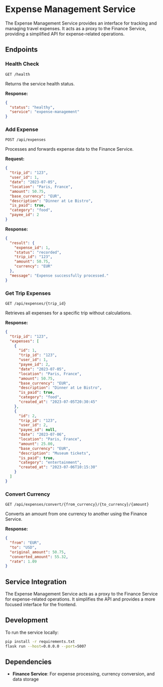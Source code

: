 # Expense Management Service

The Expense Management Service provides an interface for tracking and managing travel expenses. It acts as a proxy to the Finance Service, providing a simplified API for expense-related operations.

## Endpoints

### Health Check

```
GET /health
```

Returns the service health status.

**Response:**
```json
{
  "status": "healthy",
  "service": "expense-management"
}
```

### Add Expense

```
POST /api/expenses
```

Processes and forwards expense data to the Finance Service.

**Request:**
```json
{
  "trip_id": "123",
  "user_id": 1,
  "date": "2023-07-05",
  "location": "Paris, France",
  "amount": 50.75,
  "base_currency": "EUR",
  "description": "Dinner at Le Bistro",
  "is_paid": true,
  "category": "food",
  "payee_id": 2
}
```

**Response:**
```json
{
  "result": {
    "expense_id": 1,
    "status": "recorded",
    "trip_id": "123",
    "amount": 50.75,
    "currency": "EUR"
  },
  "message": "Expense successfully processed."
}
```

### Get Trip Expenses

```
GET /api/expenses/{trip_id}
```

Retrieves all expenses for a specific trip without calculations.

**Response:**
```json
{
  "trip_id": "123",
  "expenses": [
    {
      "id": 1,
      "trip_id": "123",
      "user_id": 1,
      "payee_id": 2,
      "date": "2023-07-05",
      "location": "Paris, France",
      "amount": 50.75,
      "base_currency": "EUR",
      "description": "Dinner at Le Bistro",
      "is_paid": true,
      "category": "food",
      "created_at": "2023-07-05T20:30:45"
    },
    {
      "id": 2,
      "trip_id": "123",
      "user_id": 2,
      "payee_id": null,
      "date": "2023-07-06",
      "location": "Paris, France",
      "amount": 25.00,
      "base_currency": "EUR",
      "description": "Museum tickets",
      "is_paid": true,
      "category": "entertainment",
      "created_at": "2023-07-06T10:15:30"
    }
  ]
}
```

### Convert Currency

```
GET /api/expenses/convert/{from_currency}/{to_currency}/{amount}
```

Converts an amount from one currency to another using the Finance Service.

**Response:**
```json
{
  "from": "EUR",
  "to": "USD",
  "original_amount": 50.75,
  "converted_amount": 55.32,
  "rate": 1.09
}
```

## Service Integration

The Expense Management Service acts as a proxy to the Finance Service for expense-related operations. It simplifies the API and provides a more focused interface for the frontend.

## Development

To run the service locally:

```bash
pip install -r requirements.txt
flask run --host=0.0.0.0 --port=5007
```

## Dependencies

- **Finance Service**: For expense processing, currency conversion, and data storage 